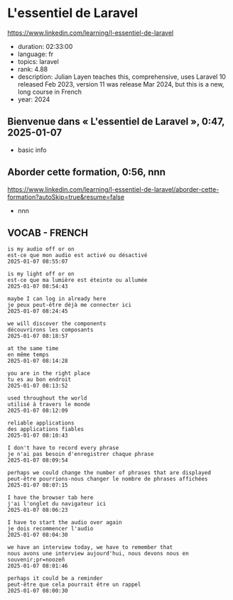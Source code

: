 # L'essentiel de Laravel

https://www.linkedin.com/learning/l-essentiel-de-laravel

- duration: 02:33:00
- language: fr
- topics: laravel
- rank: 4.88
- description: Julian Layen teaches this, comprehensive, uses Laravel 10 released Feb 2023, version 11 was release Mar 2024, but this is a new, long course in French
- year: 2024

## Bienvenue dans « L'essentiel de Laravel », 0:47, 2025-01-07

- basic info

## Aborder cette formation, 0:56, nnn

https://www.linkedin.com/learning/l-essentiel-de-laravel/aborder-cette-formation?autoSkip=true&resume=false

- nnn

## VOCAB - FRENCH

```
is my audio off or on
est-ce que mon audio est activé ou désactivé
2025-01-07 08:55:07

is my light off or on
est-ce que ma lumière est éteinte ou allumée
2025-01-07 08:54:43

maybe I can log in already here
je peux peut-être déjà me connecter ici
2025-01-07 08:24:45

we will discover the components
découvrirons les composants
2025-01-07 08:18:57

at the same time
en même temps
2025-01-07 08:14:28

you are in the right place
tu es au bon endroit
2025-01-07 08:13:52

used throughout the world
utilisé à travers le monde
2025-01-07 08:12:09

reliable applications
des applications fiables
2025-01-07 08:10:43

I don't have to record every phrase
je n'ai pas besoin d'enregistrer chaque phrase
2025-01-07 08:09:54

perhaps we could change the number of phrases that are displayed
peut-être pourrions-nous changer le nombre de phrases affichées
2025-01-07 08:07:15

I have the browser tab here
j'ai l'onglet du navigateur ici
2025-01-07 08:06:23

I have to start the audio over again
je dois recommencer l'audio
2025-01-07 08:04:30

we have an interview today, we have to remember that
nous avons une interview aujourd'hui, nous devons nous en souvenir;pr=noozeñ
2025-01-07 08:01:46

perhaps it could be a reminder
peut-être que cela pourrait être un rappel
2025-01-07 08:00:30
```
